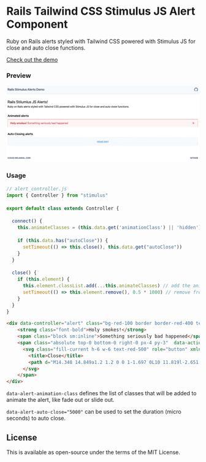 # Rails Tailwind CSS Stimulus JS Alert Component

Ruby on Rails alerts styled with Tailwind CSS powered with Stimulus JS for close and auto close functions.

[Check out the demo](https://demo-rails-alerts.herokuapp.com)

### Preview
![Preview](https://raw.githubusercontent.com/mdjamal/rails-tailwindcss-stimulus-alert-component/master/app/assets/images/demo.gif)

### Usage

```javascript
// alert_controller.js
import { Controller } from "stimulus"

export default class extends Controller {
  
  connect() {
    this.animateClasses = (this.data.get('animationClass') || 'hidden').split(' ')

    if (this.data.has("autoClose")) {
      setTimeout(() => this.close(), this.data.get("autoClose"))
    }
  }

  close() {
    if (this.element) {
      this.element.classList.add(...this.animateClasses) // add the animation class to hide elelment from dom
      setTimeout(() => this.element.remove(), 0.5 * 1000) // remove from dom after 1/2 second
    }
  }
}
```


```html
<div data-controller="alert" class="bg-red-100 border border-red-400 text-red-700 px-4 py-3 rounded relative" role="alert">
    <strong class="font-bold">Holy smokes!</strong>
    <span class="block sm:inline">Something seriously bad happened</span>
    <span class="absolute top-0 bottom-0 right-0 px-4 py-3"  data-action="click->alert#close">
      <svg class="fill-current h-6 w-6 text-red-500" role="button" xmlns="http://www.w3.org/2000/svg" viewBox="0 0 20 20">
      	<title>Close</title>
      	<path d="M14.348 14.849a1.2 1.2 0 0 1-1.697 0L10 11.819l-2.651 3.029a1.2 1.2 0 1 1-1.697-1.697l2.758-3.15-2.759-3.152a1.2 1.2 0 1 1 1.697-1.697L10 8.183l2.651-3.031a1.2 1.2 0 1 1 1.697 1.697l-2.758 3.152 2.758 3.15a1.2 1.2 0 0 1 0 1.698z"/>
      </svg>
    </span>
</div>
```

`data-alert-animation-class` defines the list of classes that will be
added to animate the alert, like fade out or slide out.

`data-alert-auto-close="5000"` can be used to set the duration (micro seconds) to auto close.


## License
This is available as open-source under the terms of the MIT License.